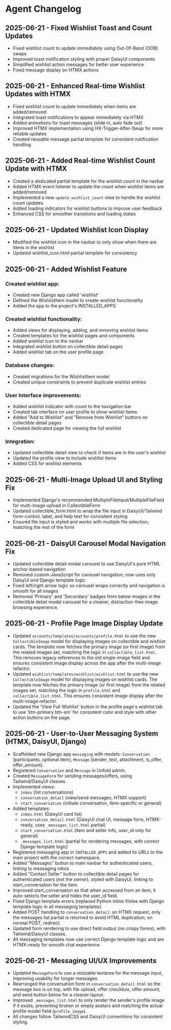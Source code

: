 # Agent Changelog

## 2025-06-21 - Fixed Wishlist Toast and Count Updates
- Fixed wishlist count to update immediately using Out-Of-Band (OOB) swaps
- Improved toast notification styling with proper DaisyUI components
- Simplified wishlist action messages for better user experience
- Fixed message display on HTMX actions

## 2025-06-21 - Enhanced Real-time Wishlist Updates with HTMX
- Fixed wishlist count to update immediately when items are added/removed
- Integrated toast notifications to appear immediately via HTMX
- Added animations for toast messages (slide in, auto fade out)
- Improved HTMX implementation using HX-Trigger-After-Swap for more reliable updates
- Created reusable message partial template for consistent notification handling

## 2025-06-21 - Added Real-time Wishlist Count Update with HTMX
- Created a dedicated partial template for the wishlist count in the navbar
- Added HTMX event listener to update the count when wishlist items are added/removed
- Implemented a new `update_wishlist_count` view to handle the wishlist count updates
- Added loading indicators for wishlist buttons to improve user feedback
- Enhanced CSS for smoother transitions and loading states

## 2025-06-21 - Updated Wishlist Icon Display
- Modified the wishlist icon in the navbar to only show when there are items in the wishlist
- Updated wishlist_icon.html partial template for consistency

## 2025-06-21 - Added Wishlist Feature

### Created wishlist app:
- Created new Django app called 'wishlist'
- Defined the WishlistItem model to create wishlist functionality
- Added the app to the project's INSTALLED_APPS

### Created wishlist functionality:
- Added views for displaying, adding, and removing wishlist items
- Created templates for the wishlist pages and components
- Added wishlist icon to the navbar
- Integrated wishlist button on collectible detail pages
- Added wishlist tab on the user profile page

### Database changes:
- Created migrations for the WishlistItem model
- Created unique constraints to prevent duplicate wishlist entries

### User Interface improvements:
- Added wishlist indicator with count to the navigation bar
- Created tab interface on user profile to show wishlist items
- Added "Add to Wishlist" and "Remove from Wishlist" buttons on collectible detail pages
- Created dedicated page for viewing the full wishlist

### Integration:
- Updated collectible detail view to check if items are in the user's wishlist
- Updated the profile view to include wishlist items
- Added CSS for wishlist elements

## 2025-06-21 - Multi-Image Upload UI and Styling Fix
- Implemented Django's recommended MultipleFileInput/MultipleFileField for multi-image upload in CollectibleForm
- Updated collectible_form.html to wrap the file input in DaisyUI/Tailwind form-control, label, and help text for consistent styling
- Ensured file input is styled and works with multiple file selection, matching the rest of the form

## 2025-06-21 - DaisyUI Carousel Modal Navigation Fix
- Updated collectible detail modal carousel to use DaisyUI's pure HTML anchor-based navigation
- Removed custom JavaScript for carousel navigation; now uses only DaisyUI and Django template logic
- Fixed left/right arrow logic so carousel wraps correctly and navigation is smooth for all images
- Removed 'Primary' and 'Secondary' badges from below images in the collectible detail modal carousel for a cleaner, distraction-free image browsing experience.

## 2025-06-21 - Profile Page Image Display Update
- Updated `accounts/templates/accounts/profile.html` to use the new `CollectibleImage` model for displaying images on collectible and wishlist cards. The template now fetches the primary image (or first image) from the related images set, matching the logic in `collectible_list.html`. This removes legacy references to the old single-image field and ensures consistent image display across the app after the multi-image refactor.
- Updated `wishlist/templates/wishlist/wishlist.html` to use the new `CollectibleImage` model for displaying images on wishlist cards. The template now fetches the primary image (or first image) from the related images set, matching the logic in `profile.html` and `collectible_list.html`. This ensures consistent image display after the multi-image refactor.
- Updated the 'View Full Wishlist' button in the profile page's wishlist tab to use 'btn-primary btn-sm' for consistent color and style with other action buttons on the page.

## 2025-06-21 - User-to-User Messaging System (HTMX, DaisyUI, Django)

- Scaffolded new Django app `messaging` with models: `Conversation` (participants, optional item), `Message` (sender, text, attachment, is_offer, offer_amount).
- Registered `Conversation` and `Message` in Unfold admin.
- Created `MessageForm` for sending messages/offers, using Tailwind/DaisyUI classes.
- Implemented views:
  - `inbox` (list conversations)
  - `conversation_detail` (view/send messages, HTMX support)
  - `start_conversation` (initiate conversation, item-specific or general)
- Added templates:
  - `inbox.html` (DaisyUI card list)
  - `conversation_detail.html` (DaisyUI chat UI, message form, HTMX-ready, uses `_messages_list.html` partial)
  - `start_conversation.html` (item and seller info, user_id only for general)
  - `_messages_list.html` (partial for rendering messages, with correct Django template logic)
- Registered messaging app in `INSTALLED_APPS` and added its URLs to the main project with the correct namespace.
- Added "Messages" button to main navbar for authenticated users, linking to messaging inbox.
- Added "Contact Seller" button to collectible detail pages for authenticated users (not the owner), styled with DaisyUI, linking to start_conversation for the item.
- Improved start_conversation so that when accessed from an item, it auto-selects the seller and hides the user_id field.
- Fixed Django template errors (replaced Python inline if/else with Django template logic in all messaging templates).
- Added POST handling to `conversation_detail`: on HTMX request, only the messages list partial is returned to avoid HTML duplication; on normal POST, redirect.
- Updated form rendering to use direct field output (no crispy forms), with Tailwind/DaisyUI classes.
- All messaging templates now use correct Django template logic and are HTMX-ready for smooth chat experience.

## 2025-06-21 - Messaging UI/UX Improvements

- Updated `MessageForm` to use a resizable textarea for the message input, improving usability for longer messages.
- Rearranged the conversation form in `conversation_detail.html` so the message box is on top, with file upload, offer checkbox, offer amount, and send button below for a cleaner layout.
- Improved `_messages_list.html` to only render the sender's profile image if it exists, preventing broken or empty avatars and matching the actual profile model field (`profile_image`).
- All changes follow TailwindCSS and DaisyUI conventions for consistent styling.
